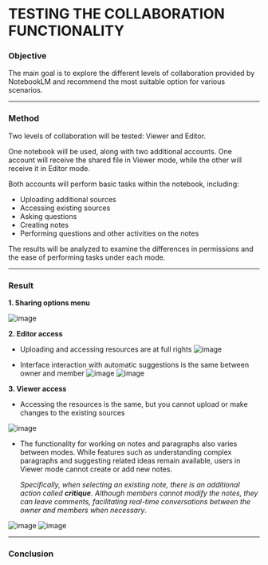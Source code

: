# TESTING THE COLLABORATION FUNCTIONALITY

### **Objective**

The main goal is to explore the different levels of collaboration provided by NotebookLM and recommend the most suitable option for various scenarios.

---

### **Method**

Two levels of collaboration will be tested: Viewer and Editor.

One notebook will be used, along with two additional accounts. One account will receive the shared file in Viewer mode, while the other will receive it in Editor mode.

Both accounts will perform basic tasks within the notebook, including:

- Uploading additional sources
- Accessing existing sources
- Asking questions
- Creating notes
- Performing questions and other activities on the notes

The results will be analyzed to examine the differences in permissions and the ease of performing tasks under each mode.

---

### **Result** 

**1. Sharing options menu**

![image](https://github.com/user-attachments/assets/450d97e3-b61f-4476-8c5e-cf4c414037f4)

**2. Editor access**

- Uploading and accessing resources are at full rights
![image](https://github.com/user-attachments/assets/622c3bcb-3640-49be-859e-b93b1fe40ebe)


- Interface interaction with automatic suggestions is the same between owner and member
![image](https://github.com/user-attachments/assets/1d5cc3db-4823-4116-b43a-34fcc5bf7344)
![image](https://github.com/user-attachments/assets/211c251e-044e-481b-8559-b43d59cd5e74)


**3. Viewer access**

- Accessing the resources is the same, but you cannot upload or make changes to the existing sources

![image](https://github.com/user-attachments/assets/7e64c170-9b15-4219-bcbc-b8b5fdeb30a4)

- The functionality for working on notes and paragraphs also varies between modes. While features such as understanding complex paragraphs and suggesting related ideas remain available, users in Viewer mode cannot create or add new notes.

  *Specifically, when selecting an existing note, there is an additional action called **critique**. Although members cannot modify the notes, they can leave comments, facilitating real-time conversations between the owner and members when necessary*.

![image](https://github.com/user-attachments/assets/4498e486-5b58-4da8-bcf0-1e69b3b60a30)
![image](https://github.com/user-attachments/assets/f4fe6dce-9a72-4679-a2d0-5369a608bb65)

--- 
### Conclusion
